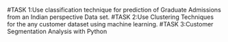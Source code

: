 #TASK 1:Use classification technique for prediction of Graduate Admissions from an Indian perspective Data set.
#TASK 2:Use Clustering Techniques for the any customer dataset using machine learning.
#TASK 3:Customer Segmentation Analysis with Python
